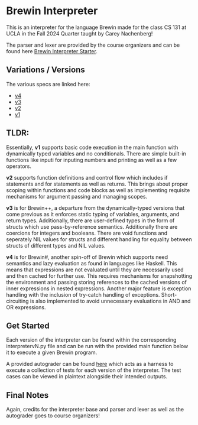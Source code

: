 # Brewin Interpreter

This is an interpreter for the language Brewin made for the class CS 131 at UCLA in the Fall 2024 Quarter taught by Carey Nachenberg!

The parser and lexer are provided by the course organizers and can be found here [Brewin Interpreter Starter](https://github.com/UCLA-CS-131/fall-24-project-starter).

## Variations / Versions

The various specs are linked here:
- [v4](https://docs.google.com/document/d/1vUSQwrq8ePh-pmc2hia8GmapXXOSEEpu7xw2tgTbgII/edit?tab=t.0#heading=h.63zoibjlqvny)
- [v3](https://docs.google.com/document/d/1seLyYfAJs9xj_XgE8mB23KHuAGQOCnfYmRAwW4P8u1k/edit?tab=t.0#heading=h.3e9u78ortlte)
- [v2](https://docs.google.com/document/d/1M4e3mkNhUKC0d7dJZSetbR4M3ceq8y8BiGDJ4fMAK6I/edit?tab=t.0#heading=h.63zoibjlqvny)
- [v1](https://docs.google.com/document/d/1npomXM55cXg9Af7BUXEj3_bFpj1sy2Jty2Nwi6Kp64E/edit?tab=t.0#heading=h.63zoibjlqvny)

## TLDR:

Essentially,
**v1** supports basic code execution in the main function with dynamically typed variables and no conditionals. There are simple built-in functions like inputi for inputing numbers and printing as well as a few operators.

**v2** supports function definitions and control flow which includes if statements and for statements as well as returns. This brings about proper scoping within functions and code blocks as well as implementing requisite mechanisms for argument passing and managing scopes. 

**v3** is for Brewin++, a departure from the dynamically-typed versions that come previous as it enforces static typing of variables, arguments, and return types. Additionally, there are user-defined types in the form of structs which use pass-by-reference semantics. Additionally there are coercions for integers and booleans. There are void functions and seperately NIL values for structs and different handling for equality between structs of different types and NIL values. 

**v4** is for Brewin#, another spin-off of Brewin which supports need semantics and lazy evaluation as found in languages like Haskell. This means that expressions are not evaluated until they are necessarily used and then cached for further use. This requires mechanisms for snapshotting the environment and passing storing references to the cached versions of inner expressions in nested expressions. Another major feature is exception handling with the inclusion of try-catch handling of exceptions. Short-circuiting is also implemented to avoid unnecessary evaluations in AND and OR expressions.  

## Get Started

Each version of the interpreter can be found within the corresponding interpretervN.py file and can be run with the provided main function below it to execute a given Brewin program.

A provided autograder can be found [here](https://github.com/UCLA-CS-131/fall-24-autograder) which acts as a harness to execute a collection of tests for each version of the interpreter. The test cases can be viewed in plaintext alongside their intended outputs.

## Final Notes

Again, credits for the interpreter base and parser and lexer as well as the autograder goes to course organizers!
